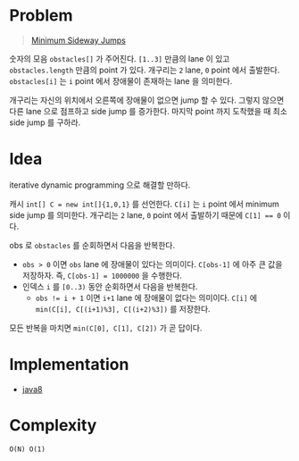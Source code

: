 # Problem

> [Minimum Sideway Jumps](https://leetcode.com/problems/minimum-sideway-jumps/)

숫자의 모음 `obstacles[]` 가 주어진다. `[1..3]` 만큼의 lane 이 있고
`obstacles.length` 만큼의 point 가 있다.  개구리는 `2` lane, `0` point
에서 출발한다. `obstacles[i]` 는 `i` point 에서 장애물이 존재하는 lane
을 의미한다.

개구리는 자신의 위치에서 오른쪽에 장애물이 없으면 jump 할 수
있다. 그렇지 않으면 다른 lane 으로 점프하고 side jump 를
증가한다. 마지막 point 까지 도착했을 때 최소 side jump 를 구하라.

# Idea

iterative dynamic programming 으로 해결할 만하다.

캐시 `int[] C = new int[]{1,0,1}` 를 선언한다. `C[i]` 는 `i` point
에서 minimum side jump 를 의미한다. 개구리는 `2` lane, `0` point 에서
출발하기 때문에 `C[1] == 0` 이다.

obs 로 `obstacles` 를 순회하면서 다음을 반복한다. 

* `obs > 0` 이면 `obs` lane 에 장애물이 있다는 의미이다. `C[obs-1]` 에 아주
  큰 값을 저장하자. 즉, `C[obs-1] = 1000000` 을 수행한다.
* 인덱스 `i` 를 `[0..3)` 동안 순회하면서 다음을 반복한다. 
  * `obs != i + 1` 이면 `i+1` lane 에 장애물이 없다는 의미이다. `C[i]` 에 `min(C[i], C[(i+1)%3], C[(i+2)%3])` 를 저장한다.
  
모든 반복을 마치면 `min(C[0], C[1], C[2])` 가 곧 답이다.

# Implementation

* [java8](MainApp.java)

# Complexity

```
O(N) O(1)
```
